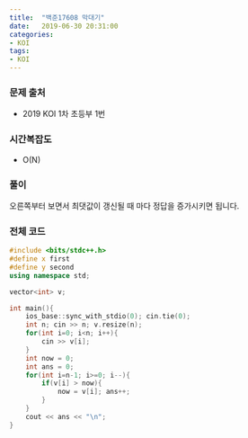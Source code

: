 ```yaml
---
title:  "백준17608 막대기"
date:   2019-06-30 20:31:00
categories:
- KOI
tags:
- KOI
---
```


### 문제 출처
* 2019 KOI 1차 초등부 1번

### 시간복잡도
* O(N)

### 풀이
오른쪽부터 보면서 최댓값이 갱신될 때 마다 정답을 증가시키면 됩니다.

### 전체 코드
```cpp
#include <bits/stdc++.h>
#define x first
#define y second
using namespace std;

vector<int> v;

int main(){
	ios_base::sync_with_stdio(0); cin.tie(0);
	int n; cin >> n; v.resize(n);
	for(int i=0; i<n; i++){
		cin >> v[i];
	}
	int now = 0;
	int ans = 0;
	for(int i=n-1; i>=0; i--){
		if(v[i] > now){
			now = v[i]; ans++;
		}
	}
	cout << ans << "\n";
}
```

